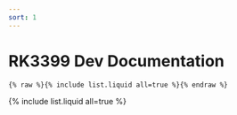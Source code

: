 ```yaml
---
sort: 1
---
```


# RK3399 Dev Documentation

```
{% raw %}{% include list.liquid all=true %}{% endraw %}
```

{% include list.liquid all=true %}
